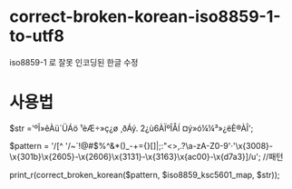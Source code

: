 # correct-broken-korean-iso8859-1-to-utf8
iso8859-1 로 잘못 인코딩된 한글 수정


# 사용법
$str ='ºÎ»êÀü´ÜÁö ¹èÆ÷»ç¿ø ¸ðÁý.  2¿ù6ÀÏºÎÅÍ ¤ý»ó¼¼³»¿ëÈ®ÀÎ';

$pattern = '/[^ \'\/~`\!@#\$%\^&\*\(\)_\-\+=\{\}\[\]\|;:"\<\>,\.\?\\a-zA-Z0-9'·'\x{3008}-\x{301b}\x{2605}-\x{2606}\x{3131}-\x{3163}\x{ac00}-\x{d7a3}]/u';	//패턴

print_r(correct_broken_korean($pattern, $iso8859_ksc5601_map, $str));

